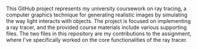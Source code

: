 This GitHub project represents my university coursework on ray tracing, a computer graphics technique for generating realistic images by simulating the way light interacts with objects. The project is focused on implementing a ray tracer, and the provided course materials include various supporting files. The two files in this repository are my contributions to the assignment, where I've specifically worked on the core functionalities of the ray tracer. 
